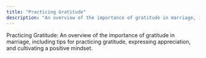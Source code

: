 ```yaml
---
title: "Practicing Gratitude"
description: "An overview of the importance of gratitude in marriage, including tips for practicing gratitude, expressing appreciation, and cultivating a positive mindset."
---
```

Practicing Gratitude: An overview of the importance of gratitude in marriage, including tips for practicing gratitude, expressing appreciation, and cultivating a positive mindset.